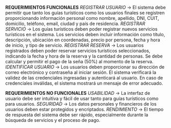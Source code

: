 **REQUERIMIENTOS FUNCIONALES**
*REGISTRAR USUARIO* -> El sistema debe permitir que tanto los guías turísticos como los usuarios finales se registren proporcionando información personal como nombre, apellido, DNI, CUIT, domicilio, teléfono, email, ciudad y país de residencia.
*REGISTRAR SERVICIO* -> Los guías turísticos deben poder registrar nuevos servicios turísticos en el sistema.
Los servicios deben incluir información como título, descripción, ubicación en coordenadas, precio por persona, fecha y hora de inicio, y tipo de servicio.
*REGISTRAR RESERVA* -> Los usuarios registrados deben poder reservar servicios turísticos seleccionados, indicando la fecha y hora de la reserva y la cantidad de personas.
Se debe calcular y permitir el pago de la seña (50%) al momento de la reserva.
*IDENTIFICAR USUARIO* -> Los usuarios deben proporcionar su dirección de correo electrónico y contraseña al iniciar sesión.
El sistema verificará la validez de las credenciales ingresadas y autenticará al usuario.
En caso de credenciales inválidas, el sistema mostrará un mensaje de error adecuado.

**REQUERIMIENTOS NO FUNCIONALES**
*USABILIDAD* -> La interfaz de usuario debe ser intuitiva y fácil de usar tanto para guías turísticos como para usuarios.
*SEGURIDAD* -> Los datos personales y financieros de los usuarios deben estar protegidos y encriptados.
*RENDIMIENTO* -> El tiempo de respuesta del sistema debe ser rápido, especialmente durante la búsqueda de servicios y el proceso de pago.